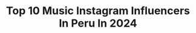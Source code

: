 ---
title: Top 10 Music Instagram Influencers In Peru In 2024
description: >-
  Find top music Instagram influencers in Peru in 2024. Most popular hashtags: #musica #cuarentena #cuarentenacreativa.
platform: Instagram
hits: 277
text_top: Identify the most popular Instagram accounts on inBeat.
text_bottom: Our search engine has 277 Instagram influencers like this in Peru for you to pitch.
profiles:
  - username: "sanderalex1"
    fullname: >-
      Sander Alex
    bio: >-
      Guitarrista • Prod Musical • Creador Contenido 🇵🇪 🎸 @difoniaperu, @lajoyarock y Solista 🤝 #Amphenol, @leatherstraps.co 🚨70% dscto en mi curso!👇🏼
    location: "Peru"
    followers: 108218
    engagement: 476
    commentsToLikes: 0.016696
    id: ckf5xlcqvw30b0j23titq5a6k
    verified: false
    hashtags: "#lespaulcustom, #gibsoncustom, #gibsonguitars, #guitarsolo"
  - username: "emiliadides"
    fullname: >-
      EMI D
    bio: >-
      Soy cantante 🎙️ Me encanta hacer música Miss Chile 2024 🇨🇱✨ Miss pasarela 2024 🦋 Rumbo a Miss Universo! Contacto: emiliadides0629@gmail.com
    location: "Peru"
    followers: 335054
    engagement: 590
    commentsToLikes: 0.020070
    id: ck6uhuicgbbyc0j71vnhieaox
    verified: true
    hashtags: "#notengopololo, #cuandotenia, #hmchile, #tuexpertoenapple"
  - username: "sebastianzerene"
    fullname: >-
      Z E R E N É
    bio: >-
      Cantante/Compositor/Productor Musical 🎶 @buhamusic / 🎥 @buhafilms MGMT: @dimeloyepo ⠀⠀ Contactoszerene@gmail.com 💿 💿
    location: "Peru"
    followers: 82401
    engagement: 210
    commentsToLikes: 0.016637
    id: ck6uht9bnb46m0j717r74r7io
    verified: true
    hashtags: "#lollapelusiando, #pielespoderosas, #theiconslevis, #ad"
  - username: "amygutierrezperu"
    fullname: >-
      Amy Gutiérrez
    bio: >-
      Cantante y actriz 🇵🇪 Management @musicnesoficial +51 936099712 ESCUCHA MI DISCO #VALIENTE 💖
    location: "Peru"
    followers: 1286674
    engagement: 99
    commentsToLikes: 0.014012
    id: ck5zrce1iwbmt0i14ertf42j2
    verified: true
    hashtags: "#publicidad, #valiente, #qu, #diadelshopping"
  - username: "mariohart"
    fullname: >-
      M A R I O   H A R T
    bio: >-
      EL PILOTO CANTANTE - DERRAPANDO FLOW 💨🎶 Booking oficial: +51984709688 9 títulos nacionales en automovilismo deportivo ⭐️⭐️⭐️⭐️⭐️⭐️⭐️⭐️⭐️ Mi música 👇
    location: "Peru"
    followers: 1213077
    engagement: 89
    commentsToLikes: 0.018474
    id: ck5zje621hffz0i141xd483xx
    verified: true
    hashtags: "#mariohart, #conductorprofesional, #experienciadelujo, #estilodevidadeportivo"
  - username: "gala_brie"
    fullname: >-
      GALA
    bio: >-
      música | artista ✨ 🎤💌 booking: @hazlalinda
    location: "Peru"
    followers: 43748
    engagement: 39
    commentsToLikes: 0.943904
    id: ck14htwb1c49b0i199xu25dax
    verified: true
    hashtags: "#galabrie, #permitir, #fyp, #pumahouse"
  - username: "santymolinab"
    fullname: >-
      Santy Molina
    bio: >-
      Barranquilla, Colombia Cantante de Música Urbana - Actor Ex-participante la Voz Kids 2018 Rey Vallenato #LaFormaEnQueMeBesas Disponible ahora!👇👇👇
    location: "Peru"
    followers: 36439
    engagement: 591
    commentsToLikes: 0.069713
    id: ck6u1mo66mnlf0j71nr3mvdtf
    verified: false
    hashtags: "#felizmartes, #workout, #gym, #8deenero"
  - username: "marianogabrielmartinezok"
    fullname: >-
      Mariano Martinez
    bio: >-
      Cantante, Músico, Compositor, Productor Artístico/ Musical/ Attaque77
    location: "Peru"
    followers: 32207
    engagement: 611
    commentsToLikes: 0.070096
    id: ck15psxy7zhtb0i195hipl26w
    verified: false
    hashtags: "#attaque77, #attaque, #rocknacional, #cuarentenacreativa"
  - username: "shohannamusic"
    fullname: >-
      S H O H A N N A
    bio: >-
      • Cantante Argentina de Musica Urbana • TikTok (+350k)
    location: "Peru"
    followers: 37920
    engagement: 493
    commentsToLikes: 0.070993
    id: ck5qasuy5i2ug0i11yxj3mizp
    verified: false
    hashtags: "#dngteam, #verano2021, #brunenger, #trap"
  - username: "andrealunamusic"
    fullname: >-
      Andrea Luna
    bio: >-
      🎤CANTANTE🎸🇲🇽 MEXICANA F:B ANDREA LUNA MUSIC
    location: "Peru"
    followers: 108192
    engagement: 729
    commentsToLikes: 0.020049
    id: ck0ud6kqfiejb0i19d8dml1uv
    verified: false
    hashtags: "#hastalamielamarga, #youtube, #vasallorarpormi, #mujeresdelregionalmexicano"
---